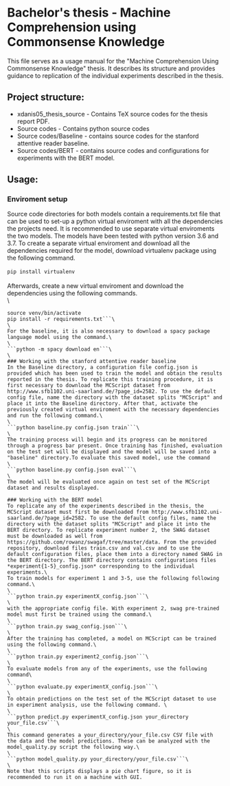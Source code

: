 # Bachelor's thesis - Machine Comprehension using Commonsense Knowledge
This file serves as a usage manual for the "Machine Comprehension Using Commonsense Knowledge" thesis. It describes its structure and provides guidance to replication of the individual experiments described in the thesis.


## Project structure:
- xdanis05_thesis_source - Contains TeX source codes for the thesis report PDF.
- Source codes - Contains python source codes
- Source codes/Baseline - contains source codes for the stanford attentive reader baseline.
- Source codes/BERT - contains source codes and configurations for experiments with the BERT model.



## Usage:
### Enviroment setup
Source code directories for both models contain a requirements.txt file that can be used to set-up a python virtual enviroment with all the dependencies the projects need. It is recommended to use separate virtual enviroments the two models. The models have been tested with python version 3.6 and 3.7. To create a separate virtual enviroment and download all the dependencies required for the model, download virtualenv package using the following command.\
\
```pip install virtualenv```\
\
Afterwards, create a new virtual enviroment and download the dependencies using the following commands.\
\
```virtualenv venv
source venv/bin/activate
pip install -r requirements.txt```\
\
For the baseline, it is also necessary to download a spacy package language model using the command.\
\
```python -m spacy download en```\
\
### Working with the stanford attentive reader baseline
In the Baseline directory, a configuration file config.json is provided which has been used to train the model and obtain the results reported in the thesis. To replicate this training procedure, it is first necessary to download the MCScript dataset from http://www.sfb1102.uni-saarland.de/?page_id=2582. To use the default config file, name the directory with the dataset splits "MCScript" and place it into the Baseline directory. After that, activate the previously created virtual enviroment with the necessary dependencies and run the following command.\
\
```python baseline.py config.json train```\
\
The training process will begin and its progress can be monitored through a progress bar present. Once training has finished, evaluation on the test set will be displayed and the model will be saved into a "baseline" directory.To evaluate this saved model, use the command
\
```python baseline.py config.json eval```\
\
The model will be evaluated once again on test set of the MCScript dataset and results displayed.

### Working with the BERT model
To replicate any of the experiments described in the thesis, the MCScript dataset must first be downloaded from http://www.sfb1102.uni-saarland.de/?page_id=2582. To use the default config files, name the directory with the dataset splits "MCScript" and place it into the BERT directory. To replicate experiment number 2, the SWAG dataset must be downloaded as well from https://github.com/rowanz/swagaf/tree/master/data. From the provided repository, download files train.csv and val.csv and to use the default configuration files, place them into a directory named SWAG in the BERT directory. The BERT directory contains configurations files *experiment{1-5}_config.json* corresponding to the individual experiments.\
To train models for experiment 1 and 3-5, use the following following command.\
\
```python train.py experimentX_config.json```\
\
with the appropriate config file. With experiment 2, swag pre-trained model must first be trained using the command.\
\
```python train.py swag_config.json```\
\
After the training has completed, a model on MCScript can be trained using the following command.\
\
```python train.py experiment2_config.json```\
\
To evaluate models from any of the experiments, use the following command\
\
```python evaluate.py experimentX_config.json```\
\
To obtain predictions on the test set of the MCScript dataset to use in experiment analysis, use the following command. \
\
```python predict.py experimentX_config.json your_directory your_file.csv```\
\
This command generates a your_directory/your_file.csv CSV file with the data and the model predictions. These can be analyzed with the model_quality.py script the following way.\
\
```python model_quality.py your_directory/your_file.csv```\
\
Note that this scripts displays a pie chart figure, so it is recommended to run it on a machine with GUI.

